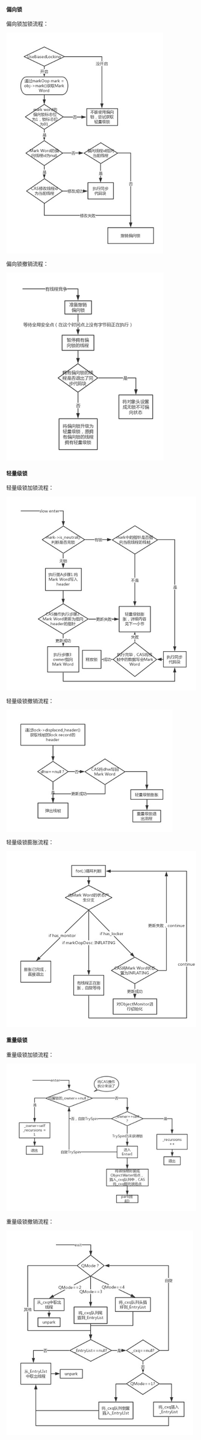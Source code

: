 #### 偏向锁

偏向锁加锁流程：

![avatar](../img/lock/偏向锁加锁流程.jpg)

偏向锁撤销流程：

![avatar](../img/lock/偏向锁撤销流程.jpg)

#### 轻量级锁

轻量级锁加锁流程：

![avatar](../img/lock/轻量级锁加锁流程.jpg)

轻量级锁撤销流程：

![avatar](../img/lock/轻量级锁撤销流程.jpg)

轻量级锁膨胀流程：

![avatar](../img/lock/轻量级锁膨胀流程.jpg)

#### 重量级锁

重量级锁加锁流程：

![avatar](../img/lock/重量级锁加锁流程.jpg)

重量级锁撤销流程：

![avatar](../img/lock/重量级锁撤销流程.jpg)
